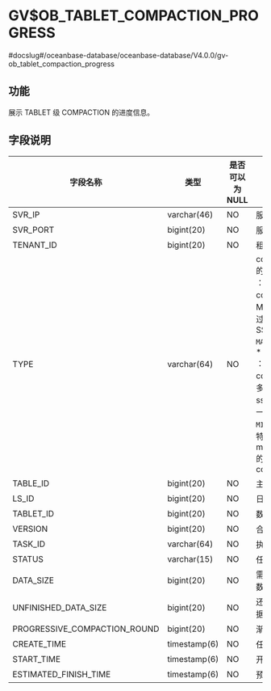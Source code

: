 GV$OB_TABLET_COMPACTION_PROGRESS 
=====================================================
#docslug#/oceanbase-database/oceanbase-database/V4.0.0/gv-ob_tablet_compaction_progress


功能 
-------------------

展示 TABLET 级 COMPACTION 的进度信息。

字段说明 
---------------------



|             字段名称             |      类型      | 是否可以为 NULL |                                                                                                                                                                                                                  描述                                                                                                                                                                                                                  |
|------------------------------|--------------|------------|--------------------------------------------------------------------------------------------------------------------------------------------------------------------------------------------------------------------------------------------------------------------------------------------------------------------------------------------------------------------------------------------------------------------------------------|
| SVR_IP                       | varchar(46)  | NO         | 服务器 IP 地址                                                                                                                                                                                                                                                                                                                                                                                                                            |
| SVR_PORT                     | bigint(20)   | NO         | 服务器端口号                                                                                                                                                                                                                                                                                                                                                                                                                               |
| TENANT_ID                    | bigint(20)   | NO         | 租户 ID                                                                                                                                                                                                                                                                                                                                                                                                                                |
| TYPE                         | varchar(64)  | NO         | compaction 的类型 * `MINI` ：转储/L0 compaction，Memtable 通过转储变成 SSTable   * `MAJOR` ：合并   * `MINI MINOR` ：L1 compaction，多个 Mini sstable 合成一个   * `BUF MINOR` ：生成特殊的 buf minor sstable 的 compaction    |
| TABLE_ID                     | bigint(20)   | NO         | 主表 ID                                                                                                                                                                                                                                                                                                                                                                                                                                |
| LS_ID                        | bigint(20)   | NO         | 日志流 ID                                                                                                                                                                                                                                                                                                                                                                                                                               |
| TABLET_ID                    | bigint(20)   | NO         | 数据分片 ID                                                                                                                                                                                                                                                                                                                                                                                                                              |
| VERSION                      | bigint(20)   | NO         | 合并版本信息                                                                                                                                                                                                                                                                                                                                                                                                                               |
| TASK_ID                      | varchar(64)  | NO         | 执行的 Trace                                                                                                                                                                                                                                                                                                                                                                                                                            |
| STATUS                       | varchar(15)  | NO         | 任务状态                                                                                                                                                                                                                                                                                                                                                                                                                                 |
| DATA_SIZE                    | bigint(20)   | NO         | 需要扫描的总数据量                                                                                                                                                                                                                                                                                                                                                                                                                            |
| UNFINISHED_DATA_SIZE         | bigint(20)   | NO         | 还未扫描的数据量                                                                                                                                                                                                                                                                                                                                                                                                                             |
| PROGRESSIVE_COMPACTION_ROUND | bigint(20)   | NO         | 渐近合并轮次                                                                                                                                                                                                                                                                                                                                                                                                                               |
| CREATE_TIME                  | timestamp(6) | NO         | 任务创建时间                                                                                                                                                                                                                                                                                                                                                                                                                               |
| START_TIME                   | timestamp(6) | NO         | 开始时间                                                                                                                                                                                                                                                                                                                                                                                                                                 |
| ESTIMATED_FINISH_TIME        | timestamp(6) | NO         | 预计完成时间                                                                                                                                                                                                                                                                                                                                                                                                                               |


